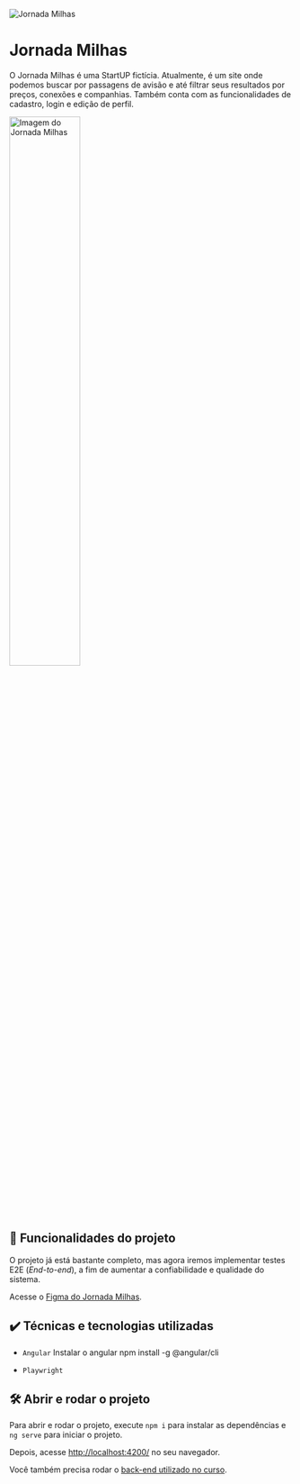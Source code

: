 ![Jornada Milhas](thumbnail.png)

# Jornada Milhas

O Jornada Milhas é uma StartUP fictícia. Atualmente, é um site onde podemos buscar por passagens de avisão e até filtrar seus resultados por preços, conexões e companhias. Também conta com as funcionalidades de cadastro, login e edição de perfil.

<img src="screenshot.png" alt="Imagem do Jornada Milhas" width="50%">


## 🔨 Funcionalidades do projeto

O projeto já está bastante completo, mas agora iremos implementar testes E2E (*End-to-end*), a fim de aumentar a confiabilidade e qualidade do sistema.

Acesse o [Figma do Jornada Milhas](https://www.figma.com/file/yz38uH9MvA69Ub3FxNUbTP/Angular-Playwright-%7C-Jornada-Milhas?type=design&node-id=0-1&mode=design).

## ✔️ Técnicas e tecnologias utilizadas

- `Angular`
Instalar o angular 
npm install -g @angular/cli

- `Playwright`

## 🛠️ Abrir e rodar o projeto

Para abrir e rodar o projeto, execute `npm i` para instalar as dependências e `ng serve` para iniciar o projeto.

Depois, acesse <a href="http://localhost:4200/">http://localhost:4200/</a> no seu navegador.

Você também precisa rodar o [back-end utilizado no curso](https://github.com/viniciosneves/jornada-milhas-api).

